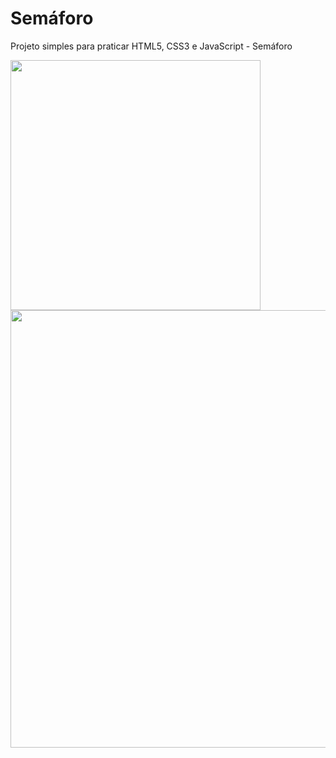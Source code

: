 <h1> Semáforo </h1>
Projeto simples para praticar HTML5, CSS3 e JavaScript - Semáforo 


</p>
<p float="left">
  <img src="https://user-images.githubusercontent.com/65368831/94771815-8d8d0200-038e-11eb-8e52-fd61e22c2fff.png" width="400" />
  <img src="https://user-images.githubusercontent.com/65368831/94771828-91b91f80-038e-11eb-8fc2-e685617c1633.gif" width="700" /> 
</p>
